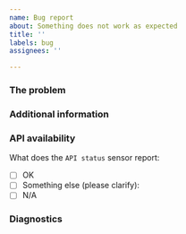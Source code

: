 ```yaml
---
name: Bug report
about: Something does not work as expected
title: ''
labels: bug
assignees: ''

---
```


### The problem
<!-- 
  Describe the issue you are experiencing here.
-->


### Additional information
<!-- 
  Provide additional information, if any.
-->


### API availability
<!-- 
  Place an 'x' between the brackets to indicate your answer.
-->
What does the `API status` sensor report:

* [ ] OK
* [ ] Something else (please clarify): 
* [ ] N/A

### Diagnostics
<!-- 
  If you think it is applicable, download the diagnostics and attach it to this issue. Privacy related data is redacted. To not disclose your setup, you may delete everything but the data element.
-->
